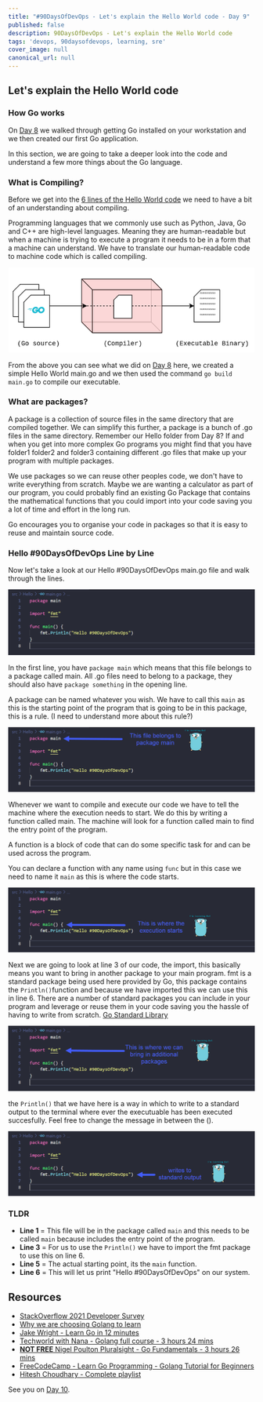 ```yaml
---
title: "#90DaysOfDevOps - Let's explain the Hello World code - Day 9"
published: false
description: 90DaysOfDevOps - Let's explain the Hello World code
tags: 'devops, 90daysofdevops, learning, sre'
cover_image: null
canonical_url: null
---
```

## Let's explain the Hello World code

### How Go works 

On [Day 8](day08.md) we walked through getting Go installed on your workstation and we then created our first Go application. 
 
In this section, we are going to take a deeper look into the code and understand a few more things about the Go language. 

### What is Compiling?
Before we get into the [6 lines of the Hello World code](Go/hello.go) we need to have a bit of an understanding about compiling.

Programming languages that we commonly use such as Python, Java, Go and C++ are high-level languages. Meaning they are human-readable but when a machine is trying to execute a program it needs to be in a form that a machine can understand. We have to translate our human-readable code to machine code which is called compiling. 

![](Images/Day9_Go1.png)

From the above you can see what we did on [Day 8](day08.md) here, we created a simple Hello World main.go and we then used the command `go build main.go` to compile our executable. 

### What are packages?
A package is a collection of source files in the same directory that are compiled together. We can simplify this further, a package is a bunch of .go files in the same directory. Remember our Hello folder from Day 8? If and when you get into more complex Go programs you might find that you have folder1 folder2 and folder3 containing different .go files that make up your program with multiple packages. 

We use packages so we can reuse other peoples code, we don't have to write everything from scratch. Maybe we are wanting a calculator as part of our program, you could probably find an existing Go Package that contains the mathematical functions that you could import into your code saving you a lot of time and effort in the long run.  

Go encourages you to organise your code in packages so that it is easy to reuse and maintain source code. 

### Hello #90DaysOfDevOps Line by Line 
Now let's take a look at our Hello #90DaysOfDevOps main.go file and walk through the lines. 

![](Images/Day9_Go2.png)

In the first line, you have `package main` which means that this file belongs to a package called main. All .go files need to belong to a package, they should also have `package something` in the opening line. 

A package can be named whatever you wish. We have to call this `main` as this is the starting point of the program that is going to be in this package, this is a rule. (I need to understand more about this rule?)    

![](Images/Day9_Go3.png)

Whenever we want to compile and execute our code we have to tell the machine where the execution needs to start. We do this by writing a function called main. The machine will look for a function called main to find the entry point of the program. 

A function is a block of code that can do some specific task for and can be used across the program. 

You can declare a function with any name using `func` but in this case we need to name it `main` as this is where the code starts. 

![](Images/Day9_Go4.png)

Next we are going to look at line 3 of our code, the import, this basically means you want to bring in another package to your main program. fmt is a standard package being used here provided by Go, this package contains the `Println()`function and because we have imported this we can use this in line 6. There are a number of standard packages you can include in your program and leverage or reuse them in your code saving you the hassle of having to write from scratch. [Go Standard Library](https://pkg.go.dev/std)

![](Images/Day9_Go5.png)

the `Println()` that we have here is a way in which to write to a standard output to the terminal where ever the executuable has been executed succesfully. Feel free to change the message in between the (). 

![](Images/Day9_Go6.png)

### TLDR

- **Line 1** = This file will be in the package called `main` and this needs to be called `main` because includes the entry point of the program. 
- **Line 3** = For us to use the `Println()` we have to import the fmt package to use this on line 6. 
- **Line 5** = The actual starting point, its the `main` function. 
- **Line 6** = This will let us print "Hello #90DaysOfDevOps" on our system. 

## Resources

- [StackOverflow 2021 Developer Survey](https://insights.stackoverflow.com/survey/2021)
- [Why we are choosing Golang to learn](https://www.youtube.com/watch?v=7pLqIIAqZD4&t=9s)
- [Jake Wright - Learn Go in 12 minutes](https://www.youtube.com/watch?v=C8LgvuEBraI&t=312s) 
- [Techworld with Nana - Golang full course - 3 hours 24 mins](https://www.youtube.com/watch?v=yyUHQIec83I) 
- [**NOT FREE** Nigel Poulton Pluralsight - Go Fundamentals - 3 hours 26 mins](https://www.pluralsight.com/courses/go-fundamentals) 
- [FreeCodeCamp -  Learn Go Programming - Golang Tutorial for Beginners](https://www.youtube.com/watch?v=YS4e4q9oBaU&t=1025s) 
- [Hitesh Choudhary - Complete playlist](https://www.youtube.com/playlist?list=PLRAV69dS1uWSR89FRQGZ6q9BR2b44Tr9N) 

See you on [Day 10](day10.md).